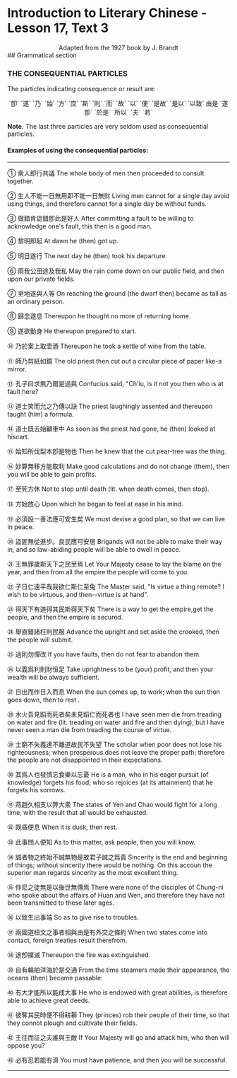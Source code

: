 # Introduction to Literary Chinese - Lesson 17, Text 3

<center>Adapted from the 1927 book by J. Brandt</center>
## Grammatical section

### THE CONSEQUENTIAL PARTICLES

The particles indicating consequence or result are:

<center>`卽` `遂` `乃` `始` `方` `庶` `斯` `則` `而` `故` `以` `便` `是故` `是以` `以致` 由是
`遂卽` `於是` `所以` `夫` `若`</center>

**Note.** The last three particles are very seldom used as consequential particles.

#### Examples of using the consequential particles:

---

① 衆人即行共議
The whole body of men then proceeded to consult together.

② 生人不能一日無用即不能一日無財
Living men cannot for a single day avoid using things, and therefore cannot for a single day be without funds.

③ 做錯肯認錯卽此是好人
After committing a fault to be willing to acknowledge one's fault, this then is a good man.

④ 黎明即起
At dawn he (then) got up.

⑤ 明日遂行
The next day he (then) took his departure.

⑥ 雨我公田途及我私
May the rain come down on our public field, and then upon our private fields.

⑦ 至地遂與人等
On reaching the ground (the dwarf then) became as tall as an ordinary person.

⑧ 歸念遂息
Thereupon he thought no more of returning home.

⑨ 遂欲動身
He thereupon prepared to start.

⑩ 乃於案上取壶酒
Thereupon he took a kettle of wine from the table.

⑪ 師乃剪紙如鏡
The old priest then cut out a circular piece of paper like-a mirror.

⑫ 孔子曰求無乃爾是過與
Confucius said, "Ch'iu, is it not you then who is at fault here?

⑬ 道士笑而允之乃傳以訣
The priest laughingly assented and thereupon taught (him) a formula.

⑭ 道士既去始顧車中
As soon as the priest had gone, he (then) looked at hiscart.

⑮ 始知所伐梨本卽是物也
Then he knew that the cut pear-tree was the thing.

⑯ 妙算無移方能取利
Make good calculations and do not change (them), then you will be able to gain profits.

⑰ 至死方休
Not to stop until death (lit. when death comes, then stop).

⑱ 方始放心
Upon which he began to feel at ease in his mind.

⑲ 必須設一善法應可安生矣
We must devise a good plan, so that we can live in peace.

⑳ 盜匪無從進步。良民應可安居
Brigands will not be able to make their way in, and so law-abiding people will be able to dwell in peace.

㉑ 王無罪歲斯天下之民至焉
Let Your Majesty cease to lay the blame on the year, and then from all the empire the people will come to you.

㉒ 子日仁遠平哉我欲仁斯仁至兔
The Master said, "Is virtue a thing remote? I wish to be virtuous, and then--virtue is at hand".

㉓ 得天下有道得其民斯得天下矣
There is a way to get the empire,get the people, and then the empire is secured.

㉔ 舉直錯諸枉則民服
Advance the upright and set aside the crooked, then the people will submit.

㉕ 過則勿憚改
If you have faults, then do not fear to abandon them.

㉖ 以義爲利則財恒足
Take uprightness to be (your) profit, and then your wealth will be always sufficient.

㉗ 日出而作日入而息
When the sun comes up, to work; when the sun then goes down, then to rest .

㉘ 水火吾見蹈而死者矣未見蹈仁而死者也
I have seen men die from treading on water and fire (lit. treading on water and fire and then dying), but I have never seen a man die from treading the course of virtue.

㉙ 士窮不失義達不離道故民不失望
The scholar when poor does not lose his righteousness; when prosperous does not leave the proper path; therefore the people are not disappointed in their expectations.

㉚ 其爲人也發憤忘食樂以忘憂
He is a man, who in his eager pursuit (of knowledge) forgets his food; who so rejoices (at its attainment) that he forgets his sorrows.

㉛ 燕趙久相支以弊大衆
The states of Yen and Chao would fight for a long time, with the result that all would be exhausted.

㉜ 既昏便息
When it is dusk, then rest.

㉝ 此事問人便知
As to this matter, ask people, then you will know.

㉞ 誠者物之終始不誠無物是故君子誠之爲貴
Sincerity is the end and beginning of things; without sincerity there would be nothing. On this accoun the superior man regards sincerity as the most excellent thing.

㉟ 仲尼之徒無是以後世無傳焉
There were none of the disciples of Chung-ni who spoke about the affairs of Huan and Wen, and therefore they have not been transmitted to these later ages.

㊱ 以致生出事端
So as to give rise to troubles.

㊲ 兩國道桓文之事者相與由是有外交之條約
When two states come into contact, foreign treaties result therefrom.

㊳ 途卽撲滅
Thereupon the fire was extinguished.

㊴ 自有輪舶洋海於是交通
From the time steamers made their appearance, the oceans (then) became passable:

㊵ 有大才能所以能成大事
He who is endowed with great abilities, is therefore able to achieve great deeds.

㊶ 彼奪其民時便不得耕耨
They (princes) rob their people of their time, so that they connot plough and cultivate their fields.

㊷ 王往而征之夫誰與王敵
If Your Majesty will go and attack him, who then will oppose you?

㊸ 必有忍若能有濟
You must have patience, and then you will be successful.

---
